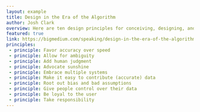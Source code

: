 ```yaml
---
layout: example
title: Design in the Era of the Algorithm 
author: Josh Clark
overview: Here are ten design principles for conceiving, designing, and managing data-driven products.
featured: true
link: https://bigmedium.com/speaking/design-in-the-era-of-the-algorithm.html
principles:
 - principle: Favor accuracy over speed
 - principle: Allow for ambiguity
 - principle: Add human judgment
 - principle: Advocate sunshine
 - principle: Embrace multiple systems
 - principle: Make it easy to contribute (accurate) data
 - principle: Root out bias and bad assumptions
 - principle: Give people control over their data
 - principle: Be loyal to the user
 - principle: Take responsibility
---
```

